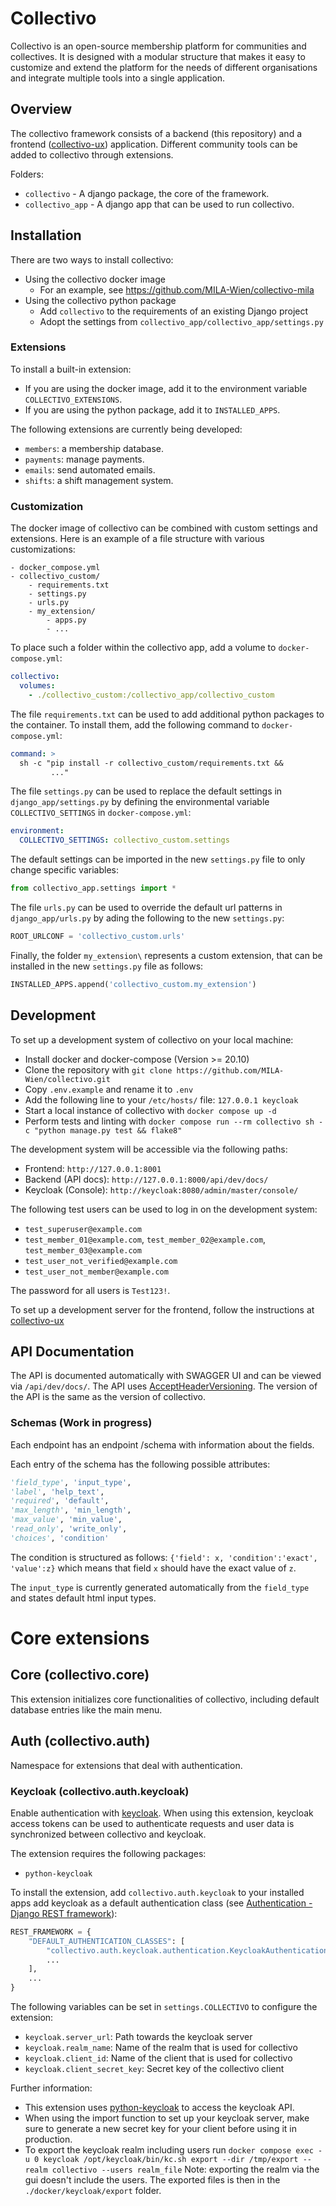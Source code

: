 # Collectivo

Collectivo is an open-source membership platform for communities and collectives.
It is designed with a modular structure that makes it easy to customize and extend
the platform for the needs of different organisations and integrate
multiple tools into a single application.

## Overview

The collectivo framework consists of a backend (this repository)
and a frontend ([collectivo-ux](https://github.com/MILA-Wien/collectivo-ux/)) application.
Different community tools can be added to collectivo through extensions.

Folders:

- `collectivo` - A django package, the core of the framework.
- `collectivo_app` - A django app that can be used to run collectivo.

## Installation

There are two ways to install collectivo:

- Using the collectivo docker image
  - For an example, see https://github.com/MILA-Wien/collectivo-mila
- Using the collectivo python package
  - Add `collectivo` to the requirements of an existing Django project
  - Adopt the settings from `collectivo_app/collectivo_app/settings.py`

### Extensions

To install a built-in extension:

- If you are using the docker image, add it to the environment variable `COLLECTIVO_EXTENSIONS`.
- If you are using the python package, add it to `INSTALLED_APPS`.

The following extensions are currently being developed:

- `members`: a membership database.
- `payments`: manage payments.
- `emails`: send automated emails.
- `shifts`: a shift management system.

### Customization

The docker image of collectivo can be combined with custom settings and extensions.
Here is an example of a file structure with various customizations:

```
- docker_compose.yml
- collectivo_custom/
    - requirements.txt
    - settings.py
    - urls.py
    - my_extension/
        - apps.py
        - ...
```

To place such a folder within the collectivo app, add a volume to `docker-compose.yml`:

```yml
collectivo:
  volumes:
    - ./collectivo_custom:/collectivo_app/collectivo_custom
```

The file `requirements.txt` can be used to add additional python packages to the container.
To install them, add the following command to `docker-compose.yml`:

```yml
command: >
  sh -c "pip install -r collectivo_custom/requirements.txt &&
         ..."
```

The file `settings.py` can be used to replace the default settings in `django_app/settings.py`
by defining the environmental variable `COLLECTIVO_SETTINGS` in `docker-compose.yml`:

```yml
environment:
  COLLECTIVO_SETTINGS: collectivo_custom.settings
```

The default settings can be imported in the new `settings.py` file to only change specific variables:

```python
from collectivo_app.settings import *
```

The file `urls.py` can be used to override the default url patterns in `django_app/urls.py` by ading the following to the new `settings.py`:

```python
ROOT_URLCONF = 'collectivo_custom.urls'
```

Finally, the folder `my_extension\` represents a custom extension, that can be installed in the new `settings.py` file as follows:

```python
INSTALLED_APPS.append('collectivo_custom.my_extension')
```

## Development

To set up a development system of collectivo on your local machine:

- Install docker and docker-compose (Version >= 20.10)
- Clone the repository with `git clone https://github.com/MILA-Wien/collectivo.git`
- Copy `.env.example` and rename it to `.env`
- Add the following line to your `/etc/hosts/` file: `127.0.0.1 keycloak`
- Start a local instance of collectivo with `docker compose up -d`
- Perform tests and linting with `docker compose run --rm collectivo sh -c "python manage.py test && flake8"`

The development system will be accessible via the following paths:

- Frontend: `http://127.0.0.1:8001`
- Backend (API docs): `http://127.0.0.1:8000/api/dev/docs/`
- Keycloak (Console): `http://keycloak:8080/admin/master/console/`

The following test users can be used to log in on the development system:

- `test_superuser@example.com`
- `test_member_01@example.com`, `test_member_02@example.com`, `test_member_03@example.com`
- `test_user_not_verified@example.com`
- `test_user_not_member@example.com`

The password for all users is `Test123!`.

To set up a development server for the frontend, follow the instructions at [collectivo-ux](https://github.com/MILA-Wien/collectivo-ux/)

## API Documentation

The API is documented automatically with SWAGGER UI and can be viewed via `/api/dev/docs/`.
The API uses [AcceptHeaderVersioning](https://www.django-rest-framework.org/api-guide/versioning/#acceptheaderversioning). The version of the API is the same as the version of collectivo.

### Schemas (Work in progress)

Each endpoint has an endpoint /schema with information about the fields.

Each entry of the schema has the following possible attributes:

```python
'field_type', 'input_type',
'label', 'help_text',
'required', 'default',
'max_length', 'min_length',
'max_value', 'min_value',
'read_only', 'write_only',
'choices', 'condition'
```

The condition is structured as follows: `{'field': x, 'condition':'exact', 'value':z}` which means that field `x` should have the exact value of `z`.

The `input_type` is currently generated automatically from the `field_type` and states default html input types.

# Core extensions

## Core (collectivo.core)

This extension initializes core functionalities of collectivo, including default database entries like the main menu.

## Auth (collectivo.auth)

Namespace for extensions that deal with authentication.

### Keycloak (collectivo.auth.keycloak)

Enable authentication with [keycloak](https://www.keycloak.org/). When using this extension, keycloak access tokens can be used to authenticate requests and user data is synchronized between collectivo and keycloak.

The extension requires the following packages:

- `python-keycloak`

To install the extension, add `collectivo.auth.keycloak` to your installed apps add keycloak as a default authentication class (see [Authentication - Django REST framework](https://www.django-rest-framework.org/api-guide/authentication/)):

```python
REST_FRAMEWORK = {
    "DEFAULT_AUTHENTICATION_CLASSES": [
        "collectivo.auth.keycloak.authentication.KeycloakAuthentication",
        ...
    ],
    ...
}
```

The following variables can be set in `settings.COLLECTIVO` to configure the extension:

- `keycloak.server_url`: Path towards the keycloak server
- `keycloak.realm_name`: Name of the realm that is used for collectivo
- `keycloak.client_id`: Name of the client that is used for collectivo
- `keycloak.client_secret_key`: Secret key of the collectivo client

Further information:

- This extension uses [python-keycloak](https://github.com/marcospereirampj/python-keycloak) to access the keycloak API.
- When using the import function to set up your keycloak server, make sure to generate a new secret key for your client before using it in production.
- To export the keycloak realm including users run `docker compose exec -u 0 keycloak /opt/keycloak/bin/kc.sh export --dir /tmp/export --realm collectivo --users realm_file` Note: exporting the realm via the gui doesn't include the users. The exported files is then in the `./docker/keycloak/export` folder.
